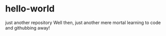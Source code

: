 # hello-world
just another repository
Well then, just another mere mortal learning to code and githubbing away!
